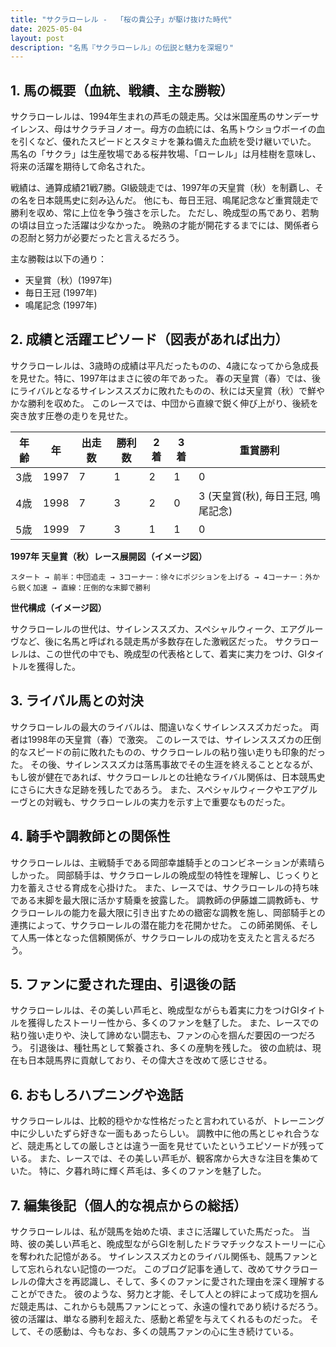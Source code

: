 ```yaml
---
title: "サクラローレル -  「桜の貴公子」が駆け抜けた時代"
date: 2025-05-04
layout: post
description: "名馬『サクラローレル』の伝説と魅力を深堀り"
---
```


## 1. 馬の概要（血統、戦績、主な勝鞍）

サクラローレルは、1994年生まれの芦毛の競走馬。父は米国産馬のサンデーサイレンス、母はサクラチヨノオー。母方の血統には、名馬トウショウボーイの血を引くなど、優れたスピードとスタミナを兼ね備えた血統を受け継いでいた。  馬名の「サクラ」は生産牧場である桜井牧場、「ローレル」は月桂樹を意味し、将来の活躍を期待して命名された。

戦績は、通算成績21戦7勝。GI級競走では、1997年の天皇賞（秋）を制覇し、その名を日本競馬史に刻み込んだ。  他にも、毎日王冠、鳴尾記念など重賞競走で勝利を収め、常に上位を争う強さを示した。  ただし、晩成型の馬であり、若駒の頃は目立った活躍は少なかった。  晩熟の才能が開花するまでには、関係者らの忍耐と努力が必要だったと言えるだろう。

主な勝鞍は以下の通り：

* 天皇賞（秋）(1997年)
* 毎日王冠 (1997年)
* 鳴尾記念 (1997年)

## 2. 成績と活躍エピソード（図表があれば出力）

サクラローレルは、3歳時の成績は平凡だったものの、4歳になってから急成長を見せた。特に、1997年はまさに彼の年であった。  春の天皇賞（春）では、後にライバルとなるサイレンススズカに敗れたものの、秋には天皇賞（秋）で鮮やかな勝利を収めた。  このレースでは、中団から直線で鋭く伸び上がり、後続を突き放す圧巻の走りを見せた。

| 年齢 | 年 | 出走数 | 勝利数 | 2着 | 3着 | 重賞勝利 |
|---|---|---|---|---|---|---|
| 3歳 | 1997 | 7 | 1 | 2 | 1 | 0 |
| 4歳 | 1998 | 7 | 3 | 2 | 0 | 3 (天皇賞(秋), 毎日王冠, 鳴尾記念)|
| 5歳 | 1999 | 7 | 3 | 1 | 1 | 0 |


**1997年 天皇賞（秋）レース展開図（イメージ図）**

```
スタート → 前半：中団追走 → 3コーナー：徐々にポジションを上げる → 4コーナー：外から鋭く加速 → 直線：圧倒的な末脚で勝利
```

**世代構成（イメージ図）**

サクラローレルの世代は、サイレンススズカ、スペシャルウィーク、エアグルーヴなど、後に名馬と呼ばれる競走馬が多数存在した激戦区だった。  サクラローレルは、この世代の中でも、晩成型の代表格として、着実に実力をつけ、GIタイトルを獲得した。


## 3. ライバル馬との対決

サクラローレルの最大のライバルは、間違いなくサイレンススズカだった。  両者は1998年の天皇賞（春）で激突。  このレースでは、サイレンススズカの圧倒的なスピードの前に敗れたものの、サクラローレルの粘り強い走りも印象的だった。  その後、サイレンススズカは落馬事故でその生涯を終えることとなるが、もし彼が健在であれば、サクラローレルとの壮絶なライバル関係は、日本競馬史にさらに大きな足跡を残したであろう。  また、スペシャルウィークやエアグルーヴとの対戦も、サクラローレルの実力を示す上で重要なものだった。


## 4. 騎手や調教師との関係性

サクラローレルは、主戦騎手である岡部幸雄騎手とのコンビネーションが素晴らしかった。  岡部騎手は、サクラローレルの晩成型の特性を理解し、じっくりと力を蓄えさせる育成を心掛けた。  また、レースでは、サクラローレルの持ち味である末脚を最大限に活かす騎乗を披露した。  調教師の伊藤雄二調教師も、サクラローレルの能力を最大限に引き出すための緻密な調教を施し、岡部騎手との連携によって、サクラローレルの潜在能力を花開かせた。  この師弟関係、そして人馬一体となった信頼関係が、サクラローレルの成功を支えたと言えるだろう。


## 5. ファンに愛された理由、引退後の話

サクラローレルは、その美しい芦毛と、晩成型ながらも着実に力をつけGIタイトルを獲得したストーリー性から、多くのファンを魅了した。  また、レースでの粘り強い走りや、決して諦めない闘志も、ファンの心を掴んだ要因の一つだろう。  引退後は、種牡馬として繋養され、多くの産駒を残した。  彼の血統は、現在も日本競馬界に貢献しており、その偉大さを改めて感じさせる。


## 6. おもしろハプニングや逸話

サクラローレルは、比較的穏やかな性格だったと言われているが、トレーニング中に少しいたずら好きな一面もあったらしい。  調教中に他の馬とじゃれ合うなど、競走馬としての厳しさとは違う一面を見せていたというエピソードが残っている。  また、レースでは、その美しい芦毛が、観客席から大きな注目を集めていた。  特に、夕暮れ時に輝く芦毛は、多くのファンを魅了した。


## 7. 編集後記（個人的な視点からの総括）

サクラローレルは、私が競馬を始めた頃、まさに活躍していた馬だった。  当時、彼の美しい芦毛と、晩成型ながらGIを制したドラマチックなストーリーに心を奪われた記憶がある。  サイレンススズカとのライバル関係も、競馬ファンとして忘れられない記憶の一つだ。  このブログ記事を通して、改めてサクラローレルの偉大さを再認識し、そして、多くのファンに愛された理由を深く理解することができた。  彼のような、努力と才能、そして人との絆によって成功を掴んだ競走馬は、これからも競馬ファンにとって、永遠の憧れであり続けるだろう。  彼の活躍は、単なる勝利を超えた、感動と希望を与えてくれるものだった。  そして、その感動は、今もなお、多くの競馬ファンの心に生き続けている。
